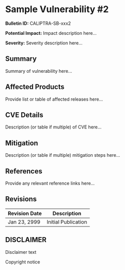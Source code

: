 # Sample Vulnerability #2

**Bulletin ID:** CALIPTRA-SB-xxx2

**Potential Impact:** Impact description here...

**Severity:** Severity description here...

## Summary

Summary of vulnerability here...

## Affected Products

Provide list or table of affected releases here...

## CVE Details

Description (or table if multiple) of CVE here...

## Mitigation

Description (or table if multiple) mitigation steps here...

## References

Provide any relevant reference links here...

## Revisions

| Revision Date | Description                                                    |
| --------------| -------------------------------------------------------------- |
| Jan 23, 2999  | Initial Publication                                            |

## DISCLAIMER

Disclaimer text

Copyright notice
